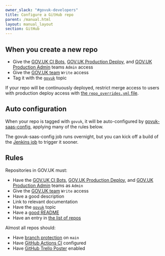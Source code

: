 ```yaml
---
owner_slack: "#govuk-developers"
title: Configure a GitHub repo
parent: /manual.html
layout: manual_layout
section: GitHub
---
```


## When you create a new repo

- Give the [GOV.UK CI Bots][govuk-ci-bots-team], [GOV.UK Production Deploy][govuk-production-deploy-team], and [GOV.UK Production Admin][govuk-production-team] teams `Admin` access
- Give the [GOV.UK team][govuk-team] `Write` access
- Tag it with the [`govuk`][govuk-topic] topic

If your repo will be continuously deployed, restrict merge access to users with production deploy access with [the `repo_overrides.yml` file][repo-overrides].

## Auto configuration

When your repo is tagged with `govuk`, it will be auto-configured by [govuk-saas-config][], applying many of the rules below.

The govuk-saas-config job runs overnight, but you can kick off a build of the [Jenkins job][jenkins-job] to trigger it sooner.

## Rules

Repositories in GOV.UK must:

- Have the [GOV.UK CI Bots][govuk-ci-bots-team], [GOV.UK Production Deploy][govuk-production-deploy-team], and [GOV.UK Production Admin][govuk-production-team] teams as `Admin`
- Give the [GOV.UK team][govuk-team] `Write` access
- Have a good description
- Link to relevant documentation
- Have the [`govuk`][govuk-topic] topic
- Have a [good README](/manual/readmes.html)
- Have an entry in [the list of repos](https://github.com/alphagov/govuk-developer-docs/blob/main/data/repos.yml)

Almost all repos should:

- Have [branch protection](https://help.github.com/articles/about-protected-branches) on `main`
- Have [GitHub Actions CI](/manual/test-and-build-a-project-with-github-actions.html) configured
- Have [GitHub Trello Poster](/manual/github-trello-poster.html) enabled

[govuk-ci-bots-team]: https://github.com/orgs/alphagov/teams/gov-uk-ci-bots
[govuk-production-team]: https://github.com/orgs/alphagov/teams/gov-uk-production-admin
[govuk-production-deploy-team]: https://github.com/orgs/alphagov/teams/gov-uk-production-deploy
[govuk-saas-config]: https://github.com/alphagov/govuk-saas-config
[govuk-team]: https://github.com/orgs/alphagov/teams/gov-uk
[govuk-topic]: https://github.com/search?q=topic:govuk
[jenkins-job]: https://deploy.blue.production.govuk.digital/job/configure-github-repos
[repo-overrides]: https://github.com/alphagov/govuk-saas-config/blob/master/github/repo_overrides.yml
